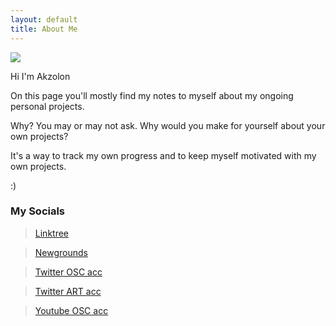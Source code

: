 ```yaml
---
layout: default
title: About Me
---
```


<img class="profile-picture" src="{{site.baseurl}}/{{site.profile-picture}}">

Hi I'm Akzolon

On this page you'll mostly find my notes to myself about my ongoing personal projects.

Why? You may or may not ask. Why would you make for yourself about your own projects? 

It's a way to track my own progress and to keep myself motivated with my own projects.

:)

### My Socials

> [Linktree](https://linktr.ee/Akzoloman)

> [Newgrounds](https://akzolon.newgrounds.com/)

> [Twitter OSC acc](https://x.com/Akzolon)

> [Twitter ART acc](https://x.com/Aczolon)

> [Youtube OSC acc](https://www.youtube.com/channel/UC-84hbleje1DQCgb2liY1RA)

>  
